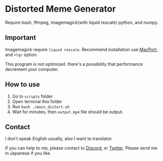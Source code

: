# Distorted Meme Generator
 Require bash, ffmpeg, imagemagick(with liquid rescale) python, and numpy.



## Important

Imagemagick require `liquid rescale`.
Recommend installation use [MacPort](https://www.macports.org/), and `+lqr` option.

This program is not optimized. there's a possibility that performance decrement your computer.



## How to use

1. Go to `scripts` folder
2. Open terminal this folder
3. Run `bash ./main_distort.sh`
4. Wait for minutes, then `output.mp4` file should be output.



## Contact

I don't speak English usually, also I want to translator.

If you can help to me, please contact to [Discord](https://discord.gg/v3zWGvx), or [Twitter](https://twitter.com/zhavtom). Please send me in Japanese if you like.

